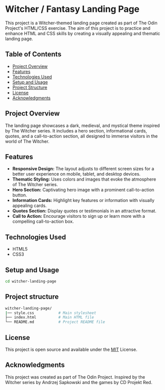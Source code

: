 # Witcher / Fantasy Landing Page

This project is a Witcher-themed landing page created as part of The Odin Project's HTML/CSS exercise. The aim of this project is to practice and enhance HTML and CSS skills by creating a visually appealing and thematic landing page.

## Table of Contents

- [Project Overview](#project-overview)
- [Features](#features)
- [Technologies Used](#technologies-used)
- [Setup and Usage](#setup-and-usage)
- [Project Structure](#project-structure)
- [License](#license)
- [Acknowledgments](#acknowledgments)

## Project Overview

The landing page showcases a dark, medieval, and mystical theme inspired by The Witcher series. It includes a hero section, informational cards, quotes, and a call-to-action section, all designed to immerse visitors in the world of The Witcher.

## Features

- **Responsive Design:** The layout adjusts to different screen sizes for a better user experience on mobile, tablet, and desktop devices.
- **Thematic Styling:** Uses colors and images that evoke the atmosphere of The Witcher series.
- **Hero Section:** Captivating hero image with a prominent call-to-action button.
- **Information Cards:** Highlight key features or information with visually appealing cards.
- **Quotes Section:** Display quotes or testimonials in an attractive format.
- **Call to Action:** Encourage visitors to sign up or learn more with a compelling call-to-action box.

## Technologies Used

- HTML5
- CSS3

## Setup and Usage
```bash
cd witcher-landing-page
```

## Project structure
```bash
witcher-landing-page/
|── style.css           # Main stylesheet
├── index.html          # Main HTML file
└── README.md           # Project README file
```

## License
This project is open source and available under the [MIT](https://opensource.org/license/mit) License.

## Acknowledgments
This project was created as part of The Odin Project.
Inspired by the Witcher series by Andrzej Sapkowski and the games by CD Projekt Red.

